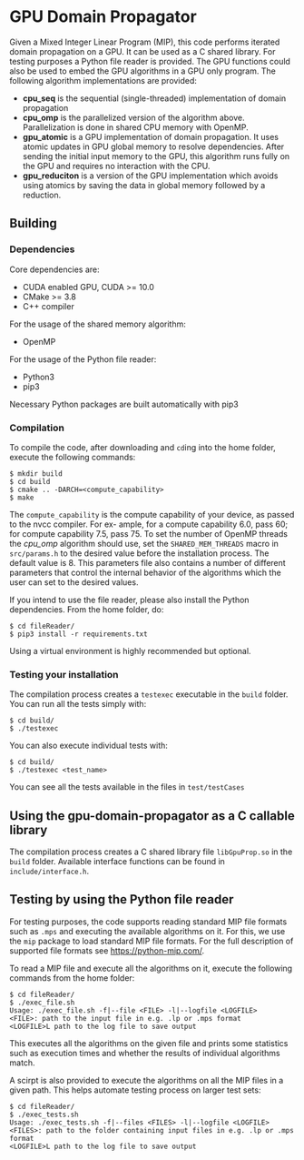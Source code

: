 # GPU Domain Propagator

Given a Mixed Integer Linear Program (MIP), this code performs iterated domain propagation on a GPU. It can be used as a C shared library. For testing purposes a Python file reader is provided. The GPU functions could also be used to embed the GPU algorithms in a GPU only program. 
The following algorithm implementations are provided:
* **cpu_seq** is the sequential (single-threaded) implementation of domain propagation
* **cpu_omp** is the parallelized version of the algorithm above. Parallelization is done in shared CPU memory with OpenMP.
* **gpu_atomic** is a GPU implementation of domain propagation. It uses atomic updates in GPU global memory to resolve dependencies. After sending the initial input memory to the GPU, this algorithm runs fully on the GPU and requires no interaction with the CPU.
* **gpu_reduciton** is a version of the GPU implementation which avoids using atomics by saving the data in global memory followed by a reduction.

## Building

### Dependencies
Core dependencies are:
* CUDA enabled GPU, CUDA >= 10.0
* CMake >= 3.8
* C++ compiler

For the usage of the shared memory algorithm:
* OpenMP

For the usage of the Python file reader:
* Python3
* pip3

Necessary Python packages are built automatically with pip3

### Compilation

To compile the code, after downloading and `cd`ing into the home folder, execute the following commands:
```
$ mkdir build
$ cd build
$ cmake .. -DARCH=<compute_capability>
$ make
```
The `compute_capability` is the compute capability of
your device, as passed to the nvcc compiler. For ex-
ample, for a compute capability 6.0, pass 60; for compute capability 7.5, pass 75. To set the number of
OpenMP threads the *cpu_omp* algorithm should use, set the
`SHARED_MEM_THREADS` macro in `src/params.h` to the
desired value before the installation process. The default value
is 8. This parameters file also contains a number of different parameters that control the internal behavior of the algorithms which the user can set to the desired values.

If you intend to use the file reader, please also install the Python dependencies. From the home folder, do:
```
$ cd fileReader/
$ pip3 install -r requirements.txt
```
Using a virtual environment is highly recommended but optional.


### Testing your installation
The compilation process creates a `testexec` executable in the `build` folder. You can run all the tests simply with:
```
$ cd build/
$ ./testexec
```
You can also execute individual tests with:
```
$ cd build/
$ ./testexec <test_name>
```
You can see all the tests available in the files in `test/testCases`

## Using the gpu-domain-propagator as a C callable library

The compilation process creates a C shared library file `libGpuProp.so` in the `build` folder. Available interface functions can be found in `include/interface.h`.

## Testing by using the Python file reader

For testing purposes, the code supports reading standard MIP file formats such as `.mps` and executing the available algorithms on it. For this, we use the `mip` package to load standard MIP file formats. For the full description of supported file formats see https://python-mip.com/.

To read a MIP file and execute all the algorithms on it, execute the following commands from the home folder:
```
$ cd fileReader/
$ ./exec_file.sh
Usage: ./exec_file.sh -f|--file <FILE> -l|--logfile <LOGFILE>
<FILE>: path to the input file in e.g. .lp or .mps format
<LOGFILE>L path to the log file to save output
```
This executes all the algorithms on the given file and prints some statistics such as execution times and whether the results of individual algorithms match.

A scirpt is also provided to execute the algorithms on all the MIP files in a given path. This helps automate testing process on larger test sets:
```
$ cd fileReader/
$ ./exec_tests.sh
Usage: ./exec_tests.sh -f|--files <FILES> -l|--logfile <LOGFILE>
<FILES>: path to the folder containing input files in e.g. .lp or .mps format
<LOGFILE>L path to the log file to save output
```

